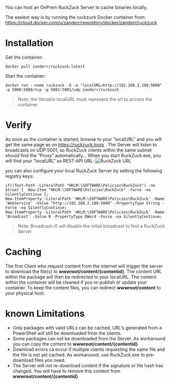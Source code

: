 You can host an OnPrem RuckZuck Server to cache binaries locally.

The easiest way is by running the ruckzuck Docker container from:
https://cloud.docker.com/u/zanderr/repository/docker/zanderr/ruckzuck

# Installation
Get the container:
```
docker pull zanderr/ruckzuck:latest
```

Start the container:
```
docker run --name ruckzuck -d -e "localURL=http://192.168.2.109:5000" -p 5000:5000/tcp -p 5001:5001/udp zanderr/ruckzuck
```
>Note: the Variable localURL must represent the url to access the container

# Verify
As soon as the container is started, browse to your "localURL" and you will get the same page as on https://ruckzuck.tools .
The Server will listen to broadcasts on UDP:5001, so RuckZuck clients within the same subnet should find the "Proxy" automatically... When you start RuckZuck.exe, you will find your "localURL" as REST-API URL:
![RuckZuck URL](https://user-images.githubusercontent.com/11909453/63156270-9c8ee480-c014-11e9-9a0f-09082691c87c.png)

you can also configure your local RuckZuck Server by setting the following registry keys:
```
if((Test-Path -LiteralPath "HKLM:\SOFTWARE\Policies\RuckZuck") -ne $true) {  New-Item "HKLM:\SOFTWARE\Policies\RuckZuck" -force -ea SilentlyContinue };
New-ItemProperty -LiteralPath 'HKLM:\SOFTWARE\Policies\RuckZuck' -Name 'WebService' -Value "http://192.168.2.109:5000" -PropertyType String -Force -ea SilentlyContinue;
New-ItemProperty -LiteralPath 'HKLM:\SOFTWARE\Policies\RuckZuck' -Name 'Broadcast' -Value 0 -PropertyType DWord -Force -ea SilentlyContinue;
```
>Note: Broadcast=0 will disable the initial broadcast to find a RuckZuck Server

# Caching
The first Client who request content from the internet will trigger the server to download the file(s) to **wwwroot/content/{contentid}**. The content URL within the package will then be redirected to your localURL.
The content within the container will be cleaned if you re-publish or update your container. To keep the content files, you can redirect **wwwroot/content** to your physical host.

# known Limitations
* Only packages with valid URLs can be cached, URL's generated from a PowerShell will still be downloaded from the clients.
* Some packages can not be downloaded from the Server. As workaround you can copy the content to **wwwroot/content/{contentid}**
* Download errors ca occur if multiple clients requesting the same file and the file is not yet cached. As workaround, use RuckZuck.exe to pre-download files you need.
* The Server will not re-download content if the signature or file hash has changed. You will have to remove this content from **wwwroot/content/{contentid}**


